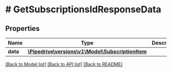 # # GetSubscriptionsIdResponseData

## Properties

Name | Type | Description | Notes
------------ | ------------- | ------------- | -------------
**data** | [**\Pipedrive\versions\v1\Model\SubscriptionItem**](SubscriptionItem.md) |  |

[[Back to Model list]](../../README.md#models) [[Back to API list]](../../README.md#endpoints) [[Back to README]](../../README.md)
